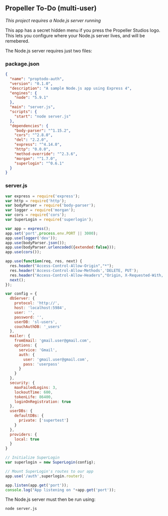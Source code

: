 ## Propeller To-Do (multi-user)

*This project requires a Node.js server running*

This app has a secret hidden menu if you press the Propeller Studios logo. This lets
you configure where your Node.js server lives, and will be remebered.

The Node.js server requires just two files:

### package.json

```json
{
  "name": "proptodo-auth",
  "version": "0.1.0",
  "description": "A sample Node.js app using Express 4",
  "engines": {
    "node": "5.9.1"
  },
  "main": "server.js",
  "scripts": {
    "start": "node server.js"
  },
  "dependencies": {
    "body-parser": "^1.15.2",
    "cors": "^2.8.0",
    "del": "2.2.0",
    "express": "^4.14.0",
    "http": "0.0.0",
    "method-override": "^2.3.6",
    "morgan": "^1.7.0",
    "superlogin": "^0.6.1"
  }
}
```

### server.js

```javascript
var express = require('express');
var http = require('http');
var bodyParser = require('body-parser');
var logger = require('morgan');
var cors = require('cors');
var SuperLogin = require('superlogin');

var app = express();
app.set('port',process.env.PORT || 3000);
app.use(logger('dev'));
app.use(bodyParser.json());
app.use(bodyParser.urlencoded({extended:false}));
app.use(cors());

app.use(function(req, res, next) {
  res.header("Access-Control-Allow-Origin","*");
  res.header('Access-Control-Allow-Methods','DELETE, PUT');
  res.header("Access-Control-Allow-Headers","Origin, X-Requested-With, Content-Type, Accept");
  next();
});

var config = {
  dbServer: {
    protocol: 'http://',
    host: 'localhost:5984',
    user: '',
    password: '',
    userDB: 'sl-users',
    couchAuthDB: '_users'
  },
  mailer: {
    fromEmail: 'gmail.user@gmail.com',
    options: {
      service: 'Gmail',
      auth: {
        user: 'gmail.user@gmail.com',
        pass: 'userpass'
      }
    }
  },
  security: {
    maxFailedLogins: 3,
    lockoutTime: 600,
    tokenLife: 86400,
    loginOnRegistration: true
  },
  userDBs: {
    defaultDBs: {
      private: ['supertest']
    }
  },
  providers: {
    local: true
  }
}

// Initialize SuperLogin
var superlogin = new SuperLogin(config);

// Mount SuperLogin's routes to our app
app.use('/auth',superlogin.router);

app.listen(app.get('port'));
console.log("App listening on "+app.get('port'));
```

The Node.js server must then be run using:

```bash
node server.js
```
